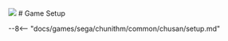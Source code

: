 <img class="header-logo" src="/img/sega/chunithm/sunplus/logo.png">
# Game Setup

--8<-- "docs/games/sega/chunithm/common/chusan/setup.md"
